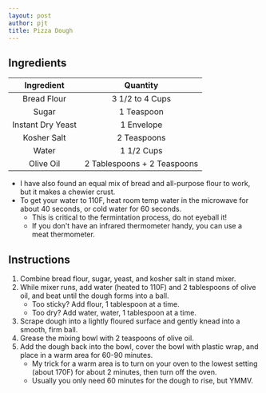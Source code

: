 ```yaml
---
layout: post
author: pjt
title: Pizza Dough
---
```


## Ingredients

|     Ingredient    |           Quantity          |
|:-----------------:|:---------------------------:|
|    Bread Flour    |       3 1/2 to 4 Cups       |
|       Sugar       |          1 Teaspoon         |
| Instant Dry Yeast |          1 Envelope         |
|    Kosher Salt    |         2 Teaspoons         |
|       Water       |          1 1/2 Cups         |
|     Olive Oil     | 2 Tablespoons + 2 Teaspoons |

* I have also found an equal mix of bread and all-purpose flour to work, but it makes a chewier crust.
* To get your water to 110F, heat room temp water in the microwave for about 40 seconds, or cold water for 60 seconds.
    - This is critical to the fermintation process, do not eyeball it!
    - If you don't have an infrared thermometer handy, you can use a meat thermometer.

## Instructions

1. Combine bread flour, sugar, yeast, and kosher salt in stand mixer. 
2. While mixer runs, add water (heated to 110F) and 2 tablespoons of olive oil, and beat until the dough forms into a ball.
    - Too sticky? Add flour, 1 tablespoon at a time.
    - Too dry? Add water, water, 1 tablespoon at a time.
3. Scrape dough into a lightly floured surface and gently knead into a smooth, firm ball.
4. Grease the mixing bowl with 2 teaspoons of olive oil.
5. Add the dough back into the bowl, cover the bowl with plastic wrap, and place in a warm area for 60-90 minutes.
    - My trick for a warm area is to turn on your oven to the lowest setting (about 170F) for about 2 minutes, then turn off the oven.
    - Usually you only need 60 minutes for the dough to rise, but YMMV.
